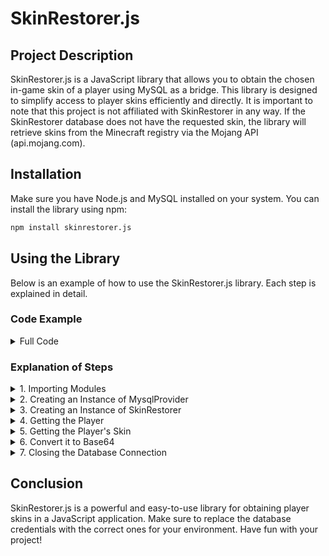 # SkinRestorer.js

## Project Description

SkinRestorer.js is a JavaScript library that allows you to obtain the chosen in-game skin of a player using MySQL as a bridge. This library is designed to simplify access to player skins efficiently and directly. It is important to note that this project is not affiliated with SkinRestorer in any way. If the SkinRestorer database does not have the requested skin, the library will retrieve skins from the Minecraft registry via the Mojang API (api.mojang.com).

## Installation

Make sure you have Node.js and MySQL installed on your system. You can install the library using npm:

```bash
npm install skinrestorer.js
```

## Using the Library

Below is an example of how to use the SkinRestorer.js library. Each step is explained in detail.

### Code Example

<details>
<summary>Full Code</summary>

```javascript
// @ts-ignore
import { MysqlProvider } from './MysqlProvider';  // Import MySQL provider
// Note: the file name must match exactly
import SkinRestorer from './SkinRestorer';
import Player from './Player';

async function main() {
    // Create an instance of MysqlProvider with your database credentials
    const provider = new MysqlProvider({
        host: 'your-ip',
        port: 3306,
        user: 'your-user',
        password: 'your-password',
        database: 'your-database',
    });

    // Create an instance of SkinRestorer using the MySQL provider
    const sk = new SkinRestorer(provider);

    try {
        // Get the player from the database
        const player = await sk.getPlayer('Madacaos');
        
        // Get the player's skin
        const skin = await player.getSkin();
        
        // If the skin exists, save it in Base64 format
        if (skin) {
            console.log(await Player.toBase64(skin));
        }
    } finally {
        // Close the database connection
        await provider.close();
    }
}

main().catch(console.error);
```

</details>

### Explanation of Steps

<details>
<summary>1. Importing Modules</summary>

We start by importing the necessary modules:

```javascript
// @ts-ignore
import { MysqlProvider } from './MysqlProvider';  // Import MySQL provider
import SkinRestorer from './SkinRestorer'; // Import SkinRestorer library
import Player from './Player'; // Import Player class
```

These modules allow us to manage the connection to MySQL and use the features of the SkinRestorer library.
</details>

<details>
<summary>2. Creating an Instance of MysqlProvider</summary>

```javascript
const provider = new MysqlProvider({
    host: 'your-ip',
    port: 3306,
    user: 'your-user',
    password: 'your-password',
    database: 'your-database',
});
```

In this step, we create an instance of `MysqlProvider`, specifying the necessary credentials to connect to the MySQL database. Replace `'your-ip'`, `'your-user'`, `'your-password'`, and `'your-database'` with your actual data.
</details>

<details>
<summary>3. Creating an Instance of SkinRestorer</summary>

```javascript
const sk = new SkinRestorer(provider);
```

Here, we initialize `SkinRestorer` by passing the `MysqlProvider` instance we created. This will allow us to interact with the database to retrieve player skin information.
</details>

<details>
<summary>4. Getting the Player</summary>

```javascript
const player = await sk.getPlayer('Madacaos');
```

We use the `getPlayer` method to obtain the information of the specified player (in this case, 'Madacaos'). This method returns an instance of the `Player` class.
</details>

<details>
<summary>5. Getting the Player's Skin</summary>

```javascript
const skin = await player.getSkin();
```

Here, we call the `getSkin` method on the player instance to get the skin associated with that player. If the skin is available in the SkinRestorer database, it will be returned.
</details>

<details>
<summary>6. Convert it to Base64</summary>

```javascript
if (skin) {
    console.log(await Player.toBase64(skin));
}
```

If the skin is present, we convert it to Base64 format using the `toBase64` method of the `Player` class and print it to the console.
</details>

<details>
<summary>7. Closing the Database Connection</summary>

```javascript
await provider.close();
```

Finally, we close the database connection to free up resources.
</details>

## Conclusion

SkinRestorer.js is a powerful and easy-to-use library for obtaining player skins in a JavaScript application. Make sure to replace the database credentials with the correct ones for your environment. Have fun with your project!